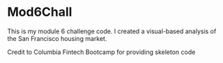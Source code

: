 # Mod6Chall

This is my module 6 challenge code. I created a visual-based analysis of the San Francisco housing market.

Credit to Columbia Fintech Bootcamp for providing skeleton code